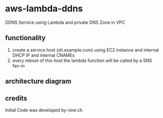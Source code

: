 # aws-lambda-ddns
DDNS Service using Lambda and private DNS Zone in VPC

## functionality
1. create a service host (sh.example.com) using EC2 instance and internal DHCP IP and internal CNAMEs
2. every reboot of this host the lambda function will be called by a SNS fan-in

## architecture diagram

## credits
Initial Code was developed by nine.ch
